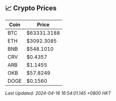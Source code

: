 ## 📈 Crypto Prices

| Coin | Price |
| ---- | ----- |
| BTC | $63331.3188 |
| ETH | $3092.3085 |
| BNB | $548.1010 |
| CRV | $0.4357 |
| ARB | $1.1455 |
| OKB | $57.8249 |
| DOGE | $0.1560 |

_Last Updated: 2024-04-16 16:54:01.145 +0800 HKT_